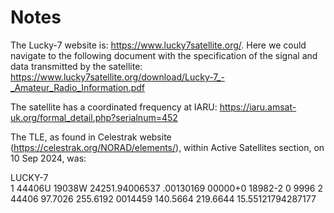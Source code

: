 # Notes
The Lucky-7 website is: https://www.lucky7satellite.org/. Here we could navigate to the following document with the specification of the signal and data transmitted by the satellite: https://www.lucky7satellite.org/download/Lucky-7_-_Amateur_Radio_Information.pdf

The satellite has a coordinated frequency at IARU: https://iaru.amsat-uk.org/formal_detail.php?serialnum=452

The TLE, as found in Celestrak website (https://celestrak.org/NORAD/elements/), within Active Satellites section, on 10 Sep 2024, was:

LUCKY-7                 
1 44406U 19038W   24251.94006537  .00130169  00000+0  18982-2 0  9996
2 44406  97.7026 255.6192 0014459 140.5664 219.6644 15.55121794287177


